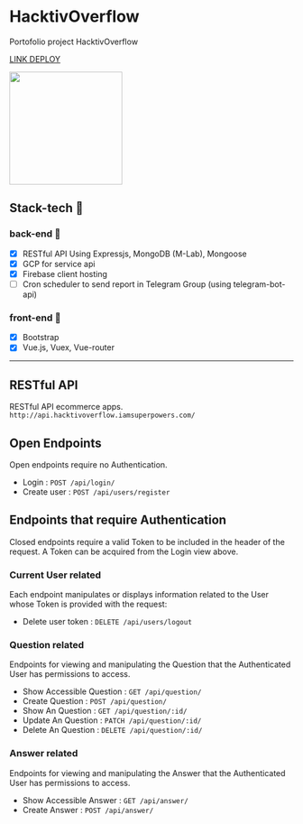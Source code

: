 # HacktivOverflow
Portofolio project HacktivOverflow

[LINK DEPLOY](https://hacktivoverflow.iamsuperpowers.com)

<img src="http://sarahsplace.com.au/wp-content/uploads/2018/02/MADE-WITH-LOVE-800x675.jpg" width="200">

## Stack-tech :dart:

### back-end :wrench:
- [x] RESTful API Using Expressjs, MongoDB (M-Lab), Mongoose
- [x] GCP for service api
- [x] Firebase client hosting
- [ ] Cron scheduler to send report in Telegram Group (using telegram-bot-api)

### front-end :art:
- [x] Bootstrap
- [x] Vue.js, Vuex, Vue-router

---

## RESTful API
RESTful API ecommerce apps.
`http://api.hacktivoverflow.iamsuperpowers.com/`

## Open Endpoints

Open endpoints require no Authentication.

* Login : `POST /api/login/`
* Create user : `POST /api/users/register`

## Endpoints that require Authentication

Closed endpoints require a valid Token to be included in the header of the
request. A Token can be acquired from the Login view above.

### Current User related

Each endpoint manipulates or displays information related to the User whose
Token is provided with the request:

* Delete user token : `DELETE /api/users/logout`

### Question related

Endpoints for viewing and manipulating the Question that the Authenticated User
has permissions to access.

* Show Accessible Question : `GET /api/question/`
* Create Question : `POST /api/question/`
* Show An Question : `GET /api/question/:id/`
* Update An Question : `PATCH /api/question/:id/`
* Delete An Question : `DELETE /api/question/:id/`

### Answer related

Endpoints for viewing and manipulating the Answer that the Authenticated User
has permissions to access.

* Show Accessible Answer : `GET /api/answer/`
* Create Answer : `POST /api/answer/`